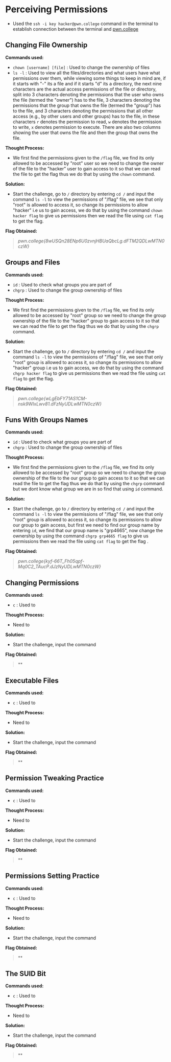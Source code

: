 # Perceiving Permissions
- Used the `ssh -i key hacker@pwn.college` command in the terminal to establish connection between the terminal and [pwn.college](https://pwn.college/)

## Changing File Ownership
**Commands used:**
- `chown [username] [file]`  : Used to change the ownership of files
- `ls -l`  : Used to view all the files/directories and what users have what permissions over them, while viewing some things to keep in mind are, if it starts with "-" its a file and if it starts "d" its a directory, the next nine characters are the actual access permissions of the file or directory, split into 3 characters denoting the permissions that the user who owns the file (termed the "owner") has to the file, 3 characters denoting the permissions that the group that owns the file (termed the "group") has to the file, and 3 characters denoting the permissions that all other access (e.g., by other users and other groups) has to the file, in these characters `r` denotes the permission to read, `w` denotes the permission to write, `x` denotes permission to execute. There are also two columns showing the user that owns the file and then the group that owns the file.

**Thought Process:**
- We first find the permissions given to the `/flag` file, we find its only allowed to be accessed by "root" user so we need to change the owner of the file to the "hacker" user to gain access to it so that we can read the file to get the flag thus we do that by using the `chown` command.

**Solution:**
- Start the challenge, go to `/` directory by entering `cd /` and input the command `ls -l` to view the permissions of "/flag" file, we see that only "root" is allowed to access it, so change its permissions to allow "hacker" i.e us to gain access, we do that by using the command `chown hacker flag` to give us permissions then we read the file using `cat flag` to get the flag.

**Flag Obtained:**
> *pwn.college{8wUSQn28ENp6U0zvnjHBUaQbcLg.dFTM2QDLwMTN0czW}*

## Groups and Files
**Commands used:**
- `id`    : Used to check what groups you are part of
- `chgrp` : Used to change the group ownership of files

**Thought Process:**
- We first find the permissions given to the `/flag` file, we find its only allowed to be accessed by "root" group so we need to change the group ownership of the file to the "hacker" group to gain access to it so that we can read the file to get the flag thus we do that by using the `chgrp` command.

**Solution:**
- Start the challenge, go to `/` directory by entering `cd /` and input the command `ls -l` to view the permissions of "/flag" file, we see that only "root" group is allowed to access it, so change its permissions to allow "hacker" group i.e us to gain access, we do that by using the command `chgrp hacker flag` to give us permissions then we read the file using `cat flag` to get the flag.

**Flag Obtained:**
> *pwn.college{wLgEbFY71AS1CM-nsk9WIxLwv81.dFzNyUDLwMTN0czW}*

## Funs With Groups Names
**Commands used:**
- `id`    : Used to check what groups you are part of
- `chgrp` : Used to change the group ownership of files

**Thought Process:**
- We first find the permissions given to the `/flag` file, we find its only allowed to be accessed by "root" group so we need to change the group ownership of the file to the our group to gain access to it so that we can read the file to get the flag thus we do that by using the `chgrp` command but we dont know what group we are in so find that using `id` command. 

**Solution:**
- Start the challenge, go to `/` directory by entering `cd /` and input the command `ls -l` to view the permissions of "/flag" file, we see that only "root" group is allowed to access it, so change its permissions to allow our group to gain access, but first we need to find our group name by entering `id`, we find that our group name is "grp4665", now change the ownership by using the command `chgrp grp4665 flag` to give us permissions then we read the file using `cat flag` to get the flag .

**Flag Obtained:**
> *pwn.college{kyf-66T_Fh05qpf-Mq0C2_TAucP.dJzNyUDLwMTN0czW}*

## Changing Permissions
**Commands used:**
- `c`  : Used to 

**Thought Process:**
- Need to 

**Solution:**
- Start the challenge, input the command

**Flag Obtained:**
> **

## Executable Files
**Commands used:**
- `c`  : Used to 

**Thought Process:**
- Need to 

**Solution:**
- Start the challenge, input the command

**Flag Obtained:**
> **

## Permission Tweaking Practice
**Commands used:**
- `c`  : Used to 

**Thought Process:**
- Need to 

**Solution:**
- Start the challenge, input the command

**Flag Obtained:**
> **

## Permissions Setting Practice
**Commands used:**
- `c`  : Used to 

**Thought Process:**
- Need to 

**Solution:**
- Start the challenge, input the command

**Flag Obtained:**
> **

## The SUID Bit
**Commands used:**
- `c`  : Used to 

**Thought Process:**
- Need to 

**Solution:**
- Start the challenge, input the command

**Flag Obtained:**
> **
